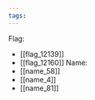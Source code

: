 ```yaml
---
tags:
---
```

Flag:
- [[flag_12139]]
- [[flag_12160]]
Name:
- [[name_58]]
- [[name_4]]
- [[name_81]]
